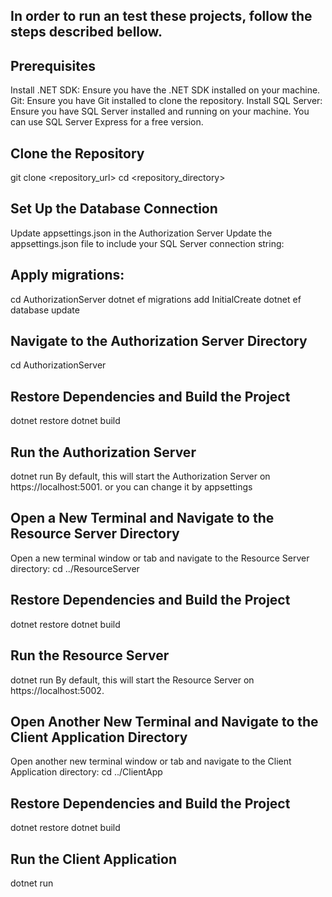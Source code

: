 ## In order to run an test these projects, follow the steps described bellow.

## Prerequisites
Install .NET SDK: Ensure you have the .NET SDK installed on your machine.
Git: Ensure you have Git installed to clone the repository.
Install SQL Server: Ensure you have SQL Server installed and running on your machine. You can use SQL Server Express for a free version.

## Clone the Repository
git clone <repository_url>
cd <repository_directory>

## Set Up the Database Connection
Update appsettings.json in the Authorization Server
Update the appsettings.json file to include your SQL Server connection string:

## Apply migrations:
cd AuthorizationServer
dotnet ef migrations add InitialCreate
dotnet ef database update

## Navigate to the Authorization Server Directory
cd AuthorizationServer

## Restore Dependencies and Build the Project
dotnet restore
dotnet build

## Run the Authorization Server
dotnet run
By default, this will start the Authorization Server on https://localhost:5001. or you can change it by appsettings

## Open a New Terminal and Navigate to the Resource Server Directory
Open a new terminal window or tab and navigate to the Resource Server directory:
cd ../ResourceServer

## Restore Dependencies and Build the Project
dotnet restore
dotnet build

## Run the Resource Server
dotnet run
By default, this will start the Resource Server on https://localhost:5002.

## Open Another New Terminal and Navigate to the Client Application Directory
Open another new terminal window or tab and navigate to the Client Application directory:
cd ../ClientApp

## Restore Dependencies and Build the Project
dotnet restore
dotnet build

## Run the Client Application
dotnet run

